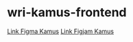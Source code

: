 # wri-kamus-frontend
[Link Figma Kamus](https://www.figma.com/file/wIqqd5kCF789gXdwRd0VGu/Wireframe?node-id=0%3A1)
[Link Figjam Kamus](https://www.figma.com/file/ynnkSRNgQitJGzm6PxCiIl/KBBI-app?node-id=0%3A1)
